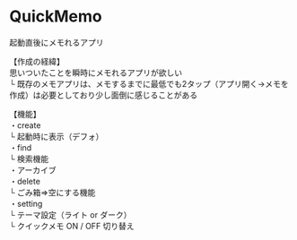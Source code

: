 # QuickMemo

起動直後にメモれるアプリ

【作成の経緯】  
思いついたことを瞬時にメモれるアプリが欲しい  
└ 既存のメモアプリは、メモするまでに最低でも2タップ（アプリ開く→メモを作成）は必要としており少し面倒に感じることがある

【機能】  
・create  
└ 起動時に表示（デフォ）  
・find  
└ 検索機能  
・アーカイブ  
・delete  
└ ごみ箱⇒空にする機能  
・setting  
└ テーマ設定（ライト or ダーク）  
└ クイックメモ ON / OFF 切り替え  
